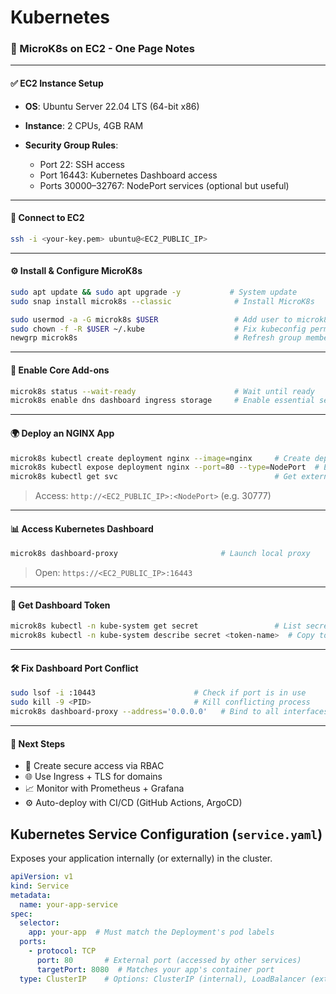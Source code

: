 # Kubernetes
### 🚀 MicroK8s on EC2 - One Page Notes

---

#### ✅ EC2 Instance Setup

* **OS**: Ubuntu Server 22.04 LTS (64-bit x86)
* **Instance**: 2 CPUs, 4GB RAM
* **Security Group Rules**:

  * Port 22: SSH access
  * Port 16443: Kubernetes Dashboard access
  * Ports 30000–32767: NodePort services (optional but useful)

---

#### 🔐 Connect to EC2

```bash
ssh -i <your-key.pem> ubuntu@<EC2_PUBLIC_IP>
```

---

#### ⚙️ Install & Configure MicroK8s

```bash
sudo apt update && sudo apt upgrade -y           # System update
sudo snap install microk8s --classic              # Install MicroK8s

sudo usermod -a -G microk8s $USER                 # Add user to microk8s group
sudo chown -f -R $USER ~/.kube                    # Fix kubeconfig permissions
newgrp microk8s                                   # Refresh group membership
```

---

#### 🚦 Enable Core Add-ons

```bash
microk8s status --wait-ready                      # Wait until ready
microk8s enable dns dashboard ingress storage     # Enable essential services
```

---

#### 🌍 Deploy an NGINX App

```bash
microk8s kubectl create deployment nginx --image=nginx     # Create deployment
microk8s kubectl expose deployment nginx --port=80 --type=NodePort  # Expose it
microk8s kubectl get svc                                   # Get external port
```

> Access: `http://<EC2_PUBLIC_IP>:<NodePort>` (e.g. 30777)

---

#### 📊 Access Kubernetes Dashboard

```bash
microk8s dashboard-proxy                       # Launch local proxy
```

> Open: `https://<EC2_PUBLIC_IP>:16443`

---

#### 🔑 Get Dashboard Token

```bash
microk8s kubectl -n kube-system get secret                 # List secrets
microk8s kubectl -n kube-system describe secret <token-name>  # Copy token
```

---

#### 🛠 Fix Dashboard Port Conflict

```bash
sudo lsof -i :10443                      # Check if port is in use
sudo kill -9 <PID>                       # Kill conflicting process
microk8s dashboard-proxy --address='0.0.0.0'   # Bind to all interfaces
```

---


#### 📌 Next Steps

* 👤 Create secure access via RBAC
* 🌐 Use Ingress + TLS for domains
* 📈 Monitor with Prometheus + Grafana
* ⚙️ Auto-deploy with CI/CD (GitHub Actions, ArgoCD)

 ## Kubernetes Service Configuration (`service.yaml`)

Exposes your application internally (or externally) in the cluster.

```yaml
apiVersion: v1
kind: Service
metadata:
  name: your-app-service
spec:
  selector:
    app: your-app  # Must match the Deployment's pod labels
  ports:
    - protocol: TCP
      port: 80       # External port (accessed by other services)
      targetPort: 8080  # Matches your app's container port
  type: ClusterIP    # Options: ClusterIP (internal), LoadBalancer (external)
